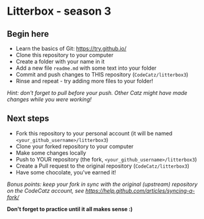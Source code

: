 Litterbox - season 3
==========

## Begin here

- Learn the basics of Git: https://try.github.io/
- Clone this repository to your computer
- Create a folder with your name in it
- Add a new file `readme.md` with some text into your folder
- Commit and push changes to THIS repository (`CodeCatz/litterbox3`)
- Rinse and repeat - try adding more files to your folder!

*Hint: don't forget to pull before your push. Other Catz might have made changes while you were working!*

## Next steps

- Fork this repository to your personal account (it will be named `<your_github_username>/litterbox3`)
- Clone your forked repository to your computer
- Make some changes locally
- Push to YOUR repository (the fork, `<your_github_username>/litterbox3`)
- Create a Pull request to the original repository (`CodeCatz/litterbox3`)
- Have some chocolate, you've earned it!

*Bonus points: keep your fork in sync with the original (upstream) repository on the CodeCatz account, see https://help.github.com/articles/syncing-a-fork/*

**Don't forget to practice until it all makes sense :)**
